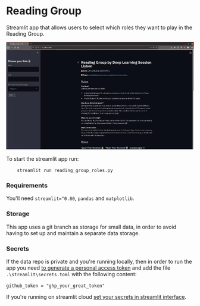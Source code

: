 # Reading Group

Streamlit app that allows users to select which roles they want to play in the Reading Group.

![App look](images/outpy.gif)

To start the streamlit app run:

```
    streamlit run reading_group_roles.py
```

### Requirements
You'll need `streamlit=^0.80`, `pandas` and `matplotlib`.

### Storage
This app uses a git branch as storage for small data, in order to avoid having to set up and maintain
a separate data storage.

### Secrets
If the data repo is private and you're running locally, then in order to run the app you need
[to generate a personal access token](https://docs.github.com/en/github/authenticating-to-github/creating-a-personal-access-token) 
and add the file `.\streamlit\secrets.toml` with the following content:

```
github_token = "ghp_your_great_token"
```

If you're running on streamlit cloud [set your secrets in streamlit interface](https://blog.streamlit.io/secrets-in-sharing-apps/).